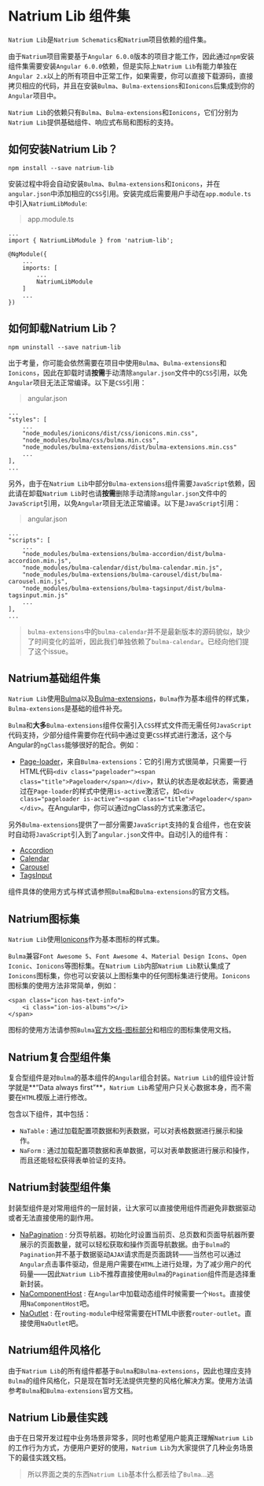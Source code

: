 # Natrium Lib 组件集

`Natrium Lib`是`Natrium Schematics`和`Natrium`项目依赖的组件集。

由于`Natrium`项目需要基于`Angular 6.0.0`版本的项目才能工作，因此通过`npm`安装组件集需要安装`Angular 6.0.0`依赖，但是实际上`Natrium Lib`有能力单独在`Angular 2.x`以上的所有项目中正常工作，如果需要，你可以直接下载源码，直接拷贝相应的代码，并且在安装`Bulma`、`Bulma-extensions`和`Ionicons`后集成到你的`Angular`项目中。

`Natrium Lib`的依赖只有`Bulma`、`Bulma-extensions`和`Ionicons`，它们分别为`Natrium Lib`提供基础组件、响应式布局和图标的支持。

## 如何安装Natrium Lib？

`npm install --save natrium-lib`

安装过程中将会自动安装`Bulma`、`Bulma-extensions`和`Ionicons`，并在`angular.json`中添加相应的`CSS`引用。安装完成后需要用户手动在`app.module.ts`中引入`NatriumLibModule`:

> app.module.ts

    ...
    import { NatriumLibModule } from 'natrium-lib';

    @NgModule({
        ...
        imports: [
            ...
            NatriumLibModule
        ]
        ...
    })

## 如何卸载Natrium Lib？

`npm uninstall --save natrium-lib`

出于考量，你可能会依然需要在项目中使用`Bulma`、`Bulma-extensions`和`Ionicons`，因此在卸载时请**按需**手动清除`angular.json`文件中的`CSS`引用，以免`Angular`项目无法正常编译。以下是`CSS`引用：

> angular.json


    ...
    "styles": [
        ...
        "node_modules/ionicons/dist/css/ionicons.min.css",
        "node_modules/bulma/css/bulma.min.css",
        "node_modules/bulma-extensions/dist/bulma-extensions.min.css"
        ...
    ],
    ...


另外，由于在`Natrium Lib`中部分`Bulma-extensions`组件需要`JavaScript`依赖，因此请在卸载`Natrium Lib`时也请**按需**删除手动清除`angular.json`文件中的`JavaScript`引用，以免`Angular`项目无法正常编译。以下是`JavaScript`引用：

> angular.json


    ...
    "scripts": [
        ...
        "node_modules/bulma-extensions/bulma-accordion/dist/bulma-accordion.min.js",
        "node_modules/bulma-calendar/dist/bulma-calendar.min.js",
        "node_modules/bulma-extensions/bulma-carousel/dist/bulma-carousel.min.js",
        "node_modules/bulma-extensions/bulma-tagsinput/dist/bulma-tagsinput.min.js"
        ...
    ],
    ...

> `bulma-extensions`中的`bulma-calendar`并不是最新版本的源码貌似，缺少了时间变化的监听，因此我们单独依赖了`bulma-calendar`。已经向他们提了这个issue。

## Natrium基础组件集

`Natrium Lib`使用[Bulma](https://bulma.io/)以及[Bulma-extensions](https://wikiki.github.io/)，`Bulma`作为基本组件的样式集，`Bulma-extensions`是基础的组件补充。

`Bulma`和**大多**`Bulma-extensions`组件仅需引入`CSS`样式文件而无需任何`JavaScript`代码支持，少部分组件需要你在代码中通过变更`CSS`样式进行激活，这个与Angular的`ngClass`能够很好的配合。例如：

- [Page-loader](https://wikiki.github.io/elements/pageloader/)，来自`Bulma-extensions`：它的引用方式很简单，只需要一行HTML代码`<div class="pageloader"><span class="title">Pageloader</span></div>`，默认的状态是收起状态，需要通过在`Page-loader`的样式中使用`is-active`激活它，如`<div class="pageloader is-active"><span class="title">Pageloader</span></div>`。在Angular中，你可以通过ngClass的方式来激活它。

另外`Bulma-extensions`提供了一部分需要`JavaScript`支持的复合组件，也在安装时自动将`JavaScript`引入到了`angular.json`文件中。自动引入的组件有：

- [Accordion](https://wikiki.github.io/components/accordion/)
- [Calendar](https://wikiki.github.io/components/calendar/)
- [Carousel](https://wikiki.github.io/components/carousel/)
- [TagsInput](https://wikiki.github.io/form/tagsinput/)

组件具体的使用方式与样式请参照`Bulma`和`Bulma-extensions`的官方文档。

## Natrium图标集

`Natrium Lib`使用[Ionicons](https://ionicons.com/)作为基本图标的样式集。

`Bulma`兼容`Font Awesome 5`、`Font Awesome 4`、`Material Design Icons`、`Open Iconic`、`Ionicons`等图标集。在`Natrium Lib`内部`Natrium Lib`默认集成了`Ionicons`图标集，你也可以安装以上图标集中的任何图标集进行使用。`Ionicons`图标集的使用方法非常简单，例如：

    <span class="icon has-text-info">
        <i class="ion-ios-albums"></i>
    </span>


图标的使用方法请参照`Bulma`[官方文档-图标部分](https://bulma.io/documentation/elements/icon/)和相应的图标集使用文档。

## Natrium复合型组件集

复合型组件是对`Bulma`的基本组件的`Angular`组合封装。`Natrium Lib`的组件设计哲学就是**“Data always first”**，`Natrium Lib`希望用户只关心数据本身，而不需要在`HTML`模版上进行修改。

包含以下组件，其中包括：

- `NaTable` : 通过加载配置项数据和列表数据，可以对表格数据进行展示和操作。
- `NaForm` : 通过加载配置项数据和表单数据，可以对表单数据进行展示和操作，而且还能轻松获得表单验证的支持。

## Natrium封装型组件集

封装型组件是对常用组件的一层封装，让大家可以直接使用组件而避免非数据驱动或者无法直接使用的副作用。

- [NaPagination](./docs/components/na-pagination.md) : 分页导航器。初始化时设置当前页、总页数和页面导航器所要展示的页面数量，就可以轻松获取和操作页面导航数据。由于`Bulma`的`Pagination`并不基于数据驱动`AJAX`请求而是页面跳转——当然也可以通过`Angular`点击事件驱动，但是用户需要在`HTML`上进行处理，为了减少用户的代码量——因此`Natrium Lib`不推荐直接使用`Bulma`的`Pagination`组件而是选择重新封装。
- [NaComponentHost](./docs/components/na-component-host.md) : 在`Angular`中加载动态组件时候需要一个`Host`。直接使用`NaComponentHost`吧。
- [NaOutlet](./docs/na-outlet.md) : 在`routing-module`中经常需要在HTML中嵌套`router-outlet`。直接使用`NaOutlet`吧。

## Natrium组件风格化

由于`Natrium Lib`的所有组件都基于`Bulma`和`Bulma-extensions`，因此也理应支持`Bulma`的组件风格化，只是现在暂时无法提供完整的风格化解决方案。使用方法请参考`Bulma`和`Bulma-extensions`官方文档。

## Natrium Lib最佳实践

由于在日常开发过程中业务场景非常多，同时也希望用户能真正理解`Natrium Lib`的工作行为方式，方便用户更好的使用，`Natrium Lib`为大家提供了几种业务场景下的最佳实践文档。

> 所以界面之类的东西`Natrium Lib`基本什么都丢给了`Bulma`...逃